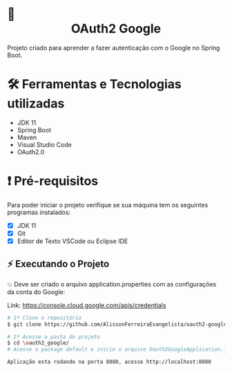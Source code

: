 # :dart: <center> OAuth2 Google </center>

Projeto criado para aprender a fazer autenticação com o Google no Spring Boot.

# 🛠 Ferramentas e Tecnologias utilizadas

 - JDK 11
 - Spring Boot
 - Maven
 - Visual Studio Code
 - OAuth2.0
 
# :exclamation: Pré-requisitos

Para poder iniciar o projeto verifique se sua máquina tem os seguintes programas instalados:

- [X] JDK 11
- [X] Git
- [X] Editor de Texto VSCode ou Eclipse IDE

##  :zap: Executando o Projeto

:boom: Deve ser criado o arquivo application.properties com as configurações da conta do Google:

Link: https://console.cloud.google.com/apis/credentials
```bash
# 1º Clone o repositório
$ git clone https://github.com/AlissonFerreiraEvangelista/oauth2-google.git

# 2º Acesse a pasta do projeto
$ cd \oauth2_google/
# Acesse o package default e inicie o arquivo Oauth2GoogleApplication.java

Aplicação esta rodando na porta 8080, acesse http://localhost:8080
```
